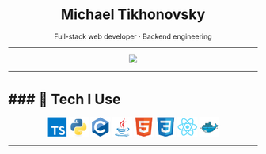


<h1 align="center">Michael Tikhonovsky</h1>

<p align="center">
  Full-stack web developer · Backend engineering
</p>

---

<p align="center">
  <img src="https://github-readme-stats.vercel.app/api/top-langs/?username=michaeltikhonovsky&layout=compact&theme=tokyonight" />
</p>

---

<h1>### 🧰 Tech I Use</h1>

<p align="center">
  <img src="https://raw.githubusercontent.com/devicons/devicon/master/icons/typescript/typescript-original.svg" alt="TypeScript" width="40"/>
  <img src="https://raw.githubusercontent.com/devicons/devicon/master/icons/python/python-original.svg" alt="Python" width="40"/>
  <img src="https://raw.githubusercontent.com/devicons/devicon/master/icons/c/c-original.svg" alt="C" width="40"/>
  <img src="https://raw.githubusercontent.com/devicons/devicon/master/icons/java/java-original.svg" alt="Java" width="40"/>
  <img src="https://raw.githubusercontent.com/devicons/devicon/master/icons/html5/html5-original.svg" alt="HTML" width="40"/>
  <img src="https://raw.githubusercontent.com/devicons/devicon/master/icons/css3/css3-original.svg" alt="CSS" width="40"/>
  <img src="https://raw.githubusercontent.com/devicons/devicon/master/icons/react/react-original.svg" alt="React" width="40"/>
  <img src="https://raw.githubusercontent.com/devicons/devicon/master/icons/docker/docker-original.svg" alt="Docker" width="40"/>
</p>

---

<!-- Optional clean contact / footer -->
<!--
<p align="center">
  <a href="https://linkedin.com/in/michaeltikhonovsky">LinkedIn</a> • <a href="mailto:your@email.com">Email</a>
</p>
-->




<!--
**michaeltikhonovsky/michaeltikhonovsky** is a ✨ _special_ ✨ repository because its `README.md` (this file) appears on your GitHub profile.

Here are some ideas to get you started:

- 🔭 I’m currently working on ...
- 🌱 I’m currently learning ...
- 👯 I’m looking to collaborate on ...
- 🤔 I’m looking for help with ...
- 💬 Ask me about ...
- 📫 How to reach me: ...
- 😄 Pronouns: ...
- ⚡ Fun fact: ...
-->
